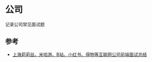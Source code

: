 # 公司

记录公司常见面试题

## 参考

- [上海莉莉丝、米哈游、B站、小红书、得物等互联网公司前端面试总结](https://juejin.cn/post/6896810576778166280?searchId=20230721145120FD92DA1095A126AD6426)
